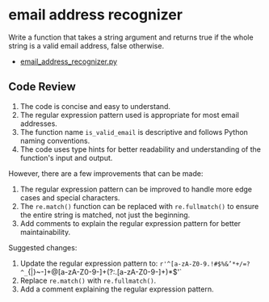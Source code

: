 # email address recognizer

Write a function that takes a string argument and returns true if the whole string is a valid email address, false otherwise.

-   [email_address_recognizer.py](email_address_recognizer.py)

## Code Review

1. The code is concise and easy to understand.
2. The regular expression pattern used is appropriate for most email addresses.
3. The function name `is_valid_email` is descriptive and follows Python naming conventions.
4. The code uses type hints for better readability and understanding of the function's input and output.

However, there are a few improvements that can be made:

1. The regular expression pattern can be improved to handle more edge cases and special characters.
2. The `re.match()` function can be replaced with `re.fullmatch()` to ensure the entire string is matched, not just the beginning.
3. Add comments to explain the regular expression pattern for better maintainability.

Suggested changes:

1. Update the regular expression pattern to: `r'^[a-zA-Z0-9.!#$%&’*+/=?^_`{|}~-]+@[a-zA-Z0-9-]+(?:\.[a-zA-Z0-9-]+)*$'`
2. Replace `re.match()` with `re.fullmatch()`.
3. Add a comment explaining the regular expression pattern.
